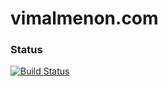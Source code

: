 # vimalmenon.com

### Status
[![Build Status](pipelines/github/vimalmenon/new-vimalmenon.com.png)](pipelines/github/vimalmenon/new-vimalmenon.com)